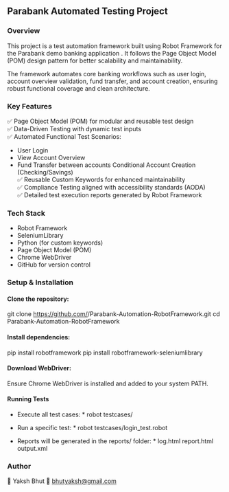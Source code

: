 ## Parabank Automated Testing Project
### Overview

This project is a test automation framework built using Robot Framework for the Parabank demo banking application
. It follows the Page Object Model (POM) design pattern for better scalability and maintainability.

The framework automates core banking workflows such as user login, account overview validation, fund transfer, and account creation, ensuring robust functional coverage and clean architecture.

### Key Features

✅ Page Object Model (POM) for modular and reusable test design <br>
✅ Data-Driven Testing with dynamic test inputs <br>
✅ Automated Functional Test Scenarios: <br>
* User Login
* View Account Overview
* Fund Transfer between accounts
Conditional Account Creation (Checking/Savings) <br>
✅ Reusable Custom Keywords for enhanced maintainability <br>
✅ Compliance Testing aligned with accessibility standards (AODA) <br>
✅ Detailed test execution reports generated by Robot Framework <br>

### Tech Stack

* Robot Framework
* SeleniumLibrary
* Python (for custom keywords)
* Page Object Model (POM)
* Chrome WebDriver
* GitHub for version control

### Setup & Installation

#### Clone the repository:
git clone https://github.com/<your-username>/Parabank-Automation-RobotFramework.git
cd Parabank-Automation-RobotFramework

#### Install dependencies:
pip install robotframework
pip install robotframework-seleniumlibrary

#### Download WebDriver:
Ensure Chrome WebDriver is installed and added to your system PATH.

#### Running Tests
* Execute all test cases: *
robot testcases/

* Run a specific test: *
robot testcases/login_test.robot

* Reports will be generated in the reports/ folder: *
log.html
report.html
output.xml

### Author

👤 Yaksh Bhut
📧 bhutyaksh@gmail.com
